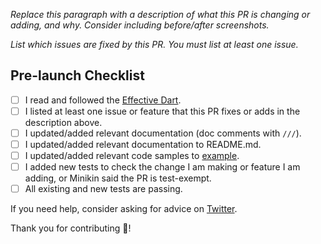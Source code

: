 *Replace this paragraph with a description of what this PR is changing or adding, and why. Consider including before/after screenshots.*

*List which issues are fixed by this PR. You must list at least one issue.*

## Pre-launch Checklist

- [ ] I read and followed the [Effective Dart](https://dart.dev/guides/language/effective-dart/style).
- [ ] I listed at least one issue or feature that this PR fixes or adds in the description above.
- [ ] I updated/added relevant documentation (doc comments with `///`).
- [ ] I updated/added relevant documentation to README.md.
- [ ] I updated/added relevant code samples to [example](https://github.com/minikin/popover/blob/main/example/lib/main.dart).
- [ ] I added new tests to check the change I am making or feature I am adding, or Minikin said the PR is test-exempt.
- [ ] All existing and new tests are passing.

If you need help, consider asking for advice on [Twitter](https://twitter.com/minikin).

Thank you for contributing 🚀!
